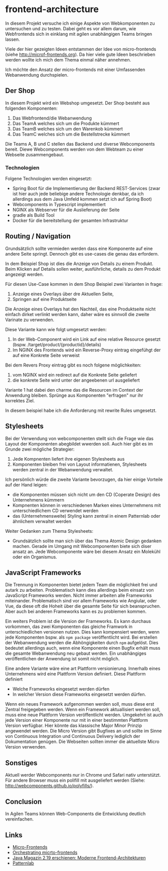 # frontend-architecture

In diesem Projekt versuche ich einige Aspekte von Webkomponenten zu untersuchen und zu testen. Dabei geht es vor allem 
darum, wie Webfrontends sich in einklang mit agilen unabhängigen Teams bringen lassen.

Viele der hier gezeigten Ideen entstammen der Idee von micro-frontends (siehe http://microf-frontends.org). Da hier 
viele gute Ideen beschrieben werden wollte ich mich dem Thema einmal näher annehmen. 

Ich möchte den Ansatz der micro-frontends mit einer Umfassenden Webanwendung durchspielen.

## Der Shop
In diesem Projekt wird ein Webshop umgesetzt. Der Shop besteht aus folgenden Komponenten:
 1. Das Webfrontend/die Webanwendung
 1. Das TeamA welches sich um die Produkte kümmert
 1. Das TeamB welches sich um den Warenkob kümmert
 1. Das TeamC welches sich um die Bestellstrecke kümmert

Die Teams A, B und C stellen das Backend und diverse Webcomponents bereit. Diewe Webcomponents werden von dem Webteam zu 
einer Webseite zusammengebaut.

### Technologien
Folgene Technologien werden eingesetzt:
 - Spring Boot für die Implementierung der Backend REST-Services (zwar ist hier auch jede beliebige andere Technologie 
 denkbar, da ich allerdings aus dem Java Umfeld kommen setzt ich auf Spring Boot)
 - Webcomponents in Typescript implementiert
 - NGINX als Webserver für die Auslieferung der Seite
 - gradle als Build Tool
 - Docker für die bereitstellung der gesamten Infrastruktur
 
## Routing / Navigation 
Grundsätzlich sollte vermieden werden dass eine Komponente auf eine andere Seite springt. Dennoch gibt es use-cases die 
genau das erfordern.

In dem Beispiel Shop ist dies die Anzeige von Details zu einem Produkt. Beim Klicken auf Details sollen weiter, 
ausführliche, details zu dem Produkt angezeigt werden.

Für diesen Use-Case kommen in dem Shop Beispiel zwei Varianten in frage:
 1. Anzeige eines Overlays über dre Aktuellen Seite,
 2. Springen auf eine Produktseite
 
Die Anzeige eines Overlays hat den Nachteil, das eine Produktseite nicht einfach dirket verlinkt werden kann, daher wäre
es sinnvoll die zweite Varinate zu verwenden.

Diese Variante kann wie folgt umgesetzt werden:
 1. In der Web-Component wird ein Link auf eine relative Resource gesetzt (bspw. /target/product/{productid}/details)
 2. Im NGINX des Frontends wird ein Reverse-Proxy eintrag eingefühgt der auf eine Konkrete Seite verweist

Bei dem Revers Proxy eintrag gibt es noch folgene möglichkeiten:
 1. vom NGINX wird ein redirect auf die Konkrete Seite geliefert
 2. die konkrete Seite wird unter der angeebenen url ausgeliefert
 
Variante 1 hat dabei den charme das die Resourcen im Context der Anwendung bleiben. Sprünge aus Komponenten "erfragen" 
nur ihr korrektes Ziel.

In diesem beispiel habe ich die Anforderung mit rewrite Rules umgesetzt.

## Stylesheets
Bei der Verwendung von webcomponenten stellt sich die Frage wie das Layout der Komponenten abegbildet wwerden soll. Auch
hier gibt es im Grunde zwei mögliche Strategier:
 1. Jede Kompnenten liefert ihre eigenen Stylesheets aus
 2. Komponenten bleiben frei von Layout informatienen, Stylesheets werden zentral in der Webanwendung verwaltet.
 
Ich persönlich würde die zweite Variante bevorzugen, da hier einige Vorteile auf der Hand leigen:
 -  die Komponenten müssen sich nicht um den CD (Coperate Design) des Unternehmens kümmern
 - Kompnenten können in verschiedenen Marken eines Unternehmens mit unterschiedlichem CD verwendet werden
 - das (Unternehmensweite) Styling kann zentral in einem Patternlab oder ähnlichem verwaltet werden

Weiter Gedanken zum Thema Stylesheets:
 - Grundsätzlich sollte man sich über das Thema Atomic Design gedanken machen. Gerade im Umgang mit Webcomponenten biete 
   sich diser ansatz an. Jede Webcomponente wäre bei diesem Ansatz ein Molekühl oder ein Organismus. 

## JavaScript Frameworks
Die Trennung in Komponenten bietet jedem Team die möglichkeit frei und autark zu arbeiten. Problematisch kann dies 
allerdings beim einsatz von JavaScript Frameworks werden. Nicht immer arbeiten alle Frameworks miteinander. 
Problematisch sind vor allem Frameworks wie Angiular, oder Vue, da diese oft die Hoheit über die gesamte Seite für sich
beanspruchen. Aber auch bei anderen Frameworks kann es zu problemen kommen.

Ein weiters Problem ist die Version der Frameworks. Es kann durchaus vorkommen, das zwei Komponenten das gleiche Framwork
in unterschiedlichen versionen nutzen. Dies kann kompensiert werden, wenn jede Komponenten bspw. als `npm package` 
veröffentlicht wird. Bei erstellen der Webanwendung werden die Abhöngigkeiten durch `npm` aufgelöst. Dies bedeutet 
allerdings auch, wenn eine Komponente einen Bugfix erhält muss die gesamte Webanwendung neu gebaut werden. Ein 
unabhängiges veröffentlichen der Anwendung ist somit nicht möglich.

Eine andere Variante wäre eine art Plattform versionierung. Innerhalb eines Unternehmens wird eine Plattform Version 
definiert. Diese Plattform definiert 
 - Welche Frameworks eingesetzt werden dürfen
 - In welcher Version diese Frameworks eingesetzt werden dürfen.

Wenn ein neues Framework aufgenommen werden soll, muss diese erst Zentral freigegeben werden. Wenn ein Framework 
aktuallisiert werden soll, muss eine neue Plattform Version veröffentlicht werden. Umgekehrt ist auch jede Version einer
Komponente nur mit in einer bestimmten Plattform Version verfügbar. Hier könnte das klassische Major Minor Prinzip 
angewendet werden. Die Micro Version gibt Bugfixes an und sollte im Sinne von Continuous Integration und Continuous 
Delivery lediglich der Dokumentation genügen. Die Webseiten sollten immer die aktuellste Micro Version verwenden.

## Sonstiges
Aktuell werder Webcomponents  nur in Chrome und Safari nativ unterstützt. Für  andere Browser muss ein polifill mit 
ausgeliefert werden (Siehe: http://webcomponents.github.io/polyfills/).

## Conclusion
In Agilen Teams können Web-Components die Entwicklung deutlich vereinfachen.

## Links
 - [Micro-Frontends](https://micro-frontends.org/)
 - [Orchestrating micrto-frontends](https://medium.com/dazn-tech/orchestrating-micro-frontends-a5d2674cbf33)
 - [Java Magazin 2.19 erschienen: Moderne Frontend-Architekturen](https://jaxenter.de/java-magazin-2-19-frontend-editorial-79090)
 - [Patternlab](https://patternlab.io)